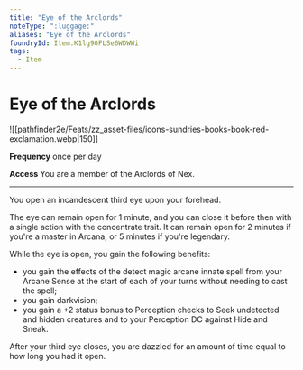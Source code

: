 ```yaml
---
title: "Eye of the Arclords"
noteType: ":luggage:"
aliases: "Eye of the Arclords"
foundryId: Item.K1lg90FLSe6WDWWi
tags:
  - Item
---
```


# Eye of the Arclords
![[pathfinder2e/Feats/zz_asset-files/icons-sundries-books-book-red-exclamation.webp|150]]

**Frequency** once per day

**Access** You are a member of the Arclords of Nex.

* * *

You open an incandescent third eye upon your forehead.

The eye can remain open for 1 minute, and you can close it before then with a single action with the concentrate trait. It can remain open for 2 minutes if you're a master in Arcana, or 5 minutes if you're legendary.

While the eye is open, you gain the following benefits:

*   you gain the effects of the detect magic arcane innate spell from your Arcane Sense at the start of each of your turns without needing to cast the spell;
*   you gain darkvision;
*   you gain a +2 status bonus to Perception checks to Seek undetected and hidden creatures and to your Perception DC against Hide and Sneak.

After your third eye closes, you are dazzled for an amount of time equal to how long you had it open.
